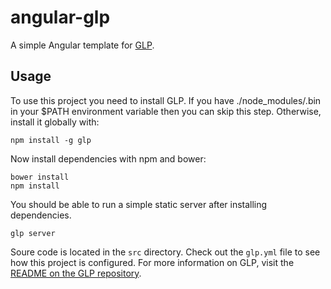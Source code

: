 angular-glp
===========

A simple Angular template for [GLP][glp].


Usage
-----

To use this project you need to install GLP. If you have ./node_modules/.bin in
your $PATH environment variable then you can skip this step. Otherwise, install
it globally with:

    npm install -g glp

Now install dependencies with npm and bower:

    bower install
    npm install


You should be able to run a simple static server after installing dependencies.

    glp server

Soure code is located in the `src` directory. Check out the `glp.yml` file to
see how this project is configured. For more information on GLP, visit the
[README on the GLP repository][glp].


[glp]: https://github.com/monokrome/glp
